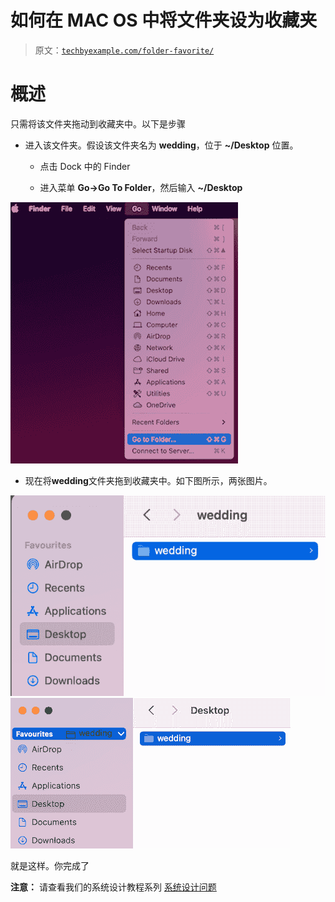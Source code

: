 # 如何在 MAC OS 中将文件夹设为收藏夹

> 原文：[`techbyexample.com/folder-favorite/`](https://techbyexample.com/folder-favorite/)

# **概述**

只需将该文件夹拖动到收藏夹中。以下是步骤

+   进入该文件夹。假设该文件夹名为 **wedding**，位于 **~/Desktop** 位置。

    +   点击 Dock 中的 Finder

    +   进入菜单 **Go->Go To Folder**，然后输入 **~/Desktop**

![](img/66a39967d35b53d2431e4a16f6012d44.png)

+   现在将**wedding**文件夹拖到收藏夹中。如下图所示，两张图片。

![](img/fa7cec217f9ee08a63f988a0990d1e14.png)![](img/4c8a9379493fcc55ce79b0fe2d93eb6f.png)

就是这样。你完成了

**注意：** 请查看我们的系统设计教程系列 [系统设计问题](https://techbyexample.com/system-design-questions/)
